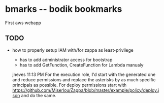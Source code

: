 # bmarks -- bodik bookmarks

First aws webapp

## TODO

* how to properly setup IAM with/for zappa as least-privilege
	* has to add administrator access for bootstrap
	* has to add GetFunction, CreateFunction for Lambda manualy

	jneves 11:13 PM
	For the execution role, I'd start with the generated one and reduce permissions and replace the asterisks by as much specific principals as possible. For deploy permissions start with https://github.com/Miserlou/Zappa/blob/master/example/policy/deploy.json and do the same.
